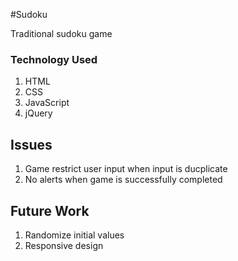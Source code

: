 #Sudoku

Traditional sudoku game

### Technology Used
1. HTML
2. CSS
3. JavaScript
4. jQuery

## Issues
1. Game restrict user input when input is ducplicate
2. No alerts when game is successfully completed

## Future Work
1. Randomize initial values
2. Responsive design

